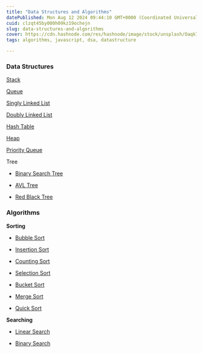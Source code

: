```yaml
---
title: "Data Structures and Algorithms"
datePublished: Mon Aug 12 2024 09:44:10 GMT+0000 (Coordinated Universal Time)
cuid: clzqt45by000h09kz19ochejn
slug: data-structures-and-algorithms
cover: https://cdn.hashnode.com/res/hashnode/image/stock/unsplash/Oaqk7qqNh_c/upload/ea0763454928fb3de4e27a79083c09e5.jpeg
tags: algorithms, javascript, dsa, datastructure

---
```


### Data Structures

[Stack](https://akshaya-biswal.hashnode.dev/stack-in-js)

[Queue](https://akshaya-biswal.hashnode.dev/queue-in-js)

[Singly Linked List](https://akshaya-biswal.hashnode.dev/singly-linked-list)

[Doubly Linked List](https://akshaya-biswal.hashnode.dev/doubly-linked-list)

[Hash Table](https://akshaya-biswal.hashnode.dev/hash-table)

[Heap](https://akshaya-biswal.hashnode.dev/heap-ds)

[Priority Queue](https://akshaya-biswal.hashnode.dev/priority-queue)

Tree

* [Binary Search Tree](https://akshaya-biswal.hashnode.dev/binary-search-tree)
    
* [AVL Tree](https://akshaya-biswal.hashnode.dev/avl-tree)
    
* [Red Black Tree](https://akshaya-biswal.hashnode.dev/red-black-tree)
    

### Algorithms

**Sorting**

* [Bubble Sort](https://akshaya-biswal.hashnode.dev/bubble-sort)
    
* [Insertion Sort](https://akshaya-biswal.hashnode.dev/insertion-sort)
    
* [Counting Sort](https://akshaya-biswal.hashnode.dev/counting-sort)
    
* [Selection Sort](https://akshaya-biswal.hashnode.dev/selection-sort)
    
* [Bucket Sort](https://akshaya-biswal.hashnode.dev/bucket-sort)
    
* [Merge Sort](https://akshaya-biswal.hashnode.dev/merge-sort)
    
* [Quick Sort](https://akshaya-biswal.hashnode.dev/quick-sort)
    

**Searching**

* [Linear Search](https://akshaya-biswal.hashnode.dev/linear-search)
    
* [Binary Search](https://akshaya-biswal.hashnode.dev/binary-search)